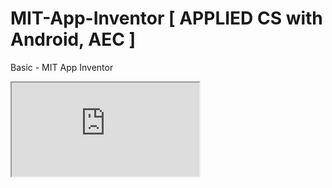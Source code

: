 # MIT-App-Inventor [ APPLIED CS with Android, AEC ]
Basic - MIT App Inventor

<iframe src="https://youtu.be/RV9cvNFkv_8">

